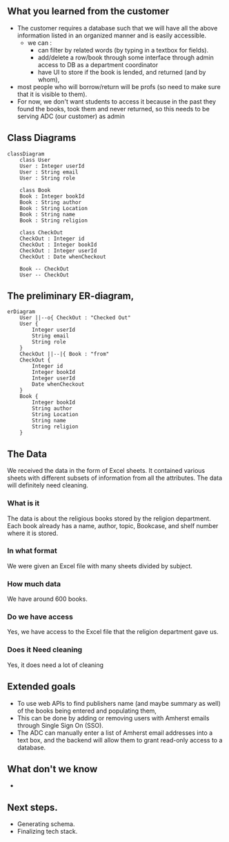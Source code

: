 ## What you learned from the customer
- The customer requires a database such that we will have all the above information listed in an organized manner and is easily accessible.
  - we can :
    -  can filter by related words (by typing in a textbox for fields).
    - add/delete a row/book through some interface through admin access to DB as a department coordinator
    - have UI to store if the book is lended, and returned (and by whom), 
- most people who will borrow/return will be profs (so need to make sure that it is visible to them).
- For now, we don't want students to access it because in the past they found the books, took them and never returned, so this needs to be serving ADC (our customer) as admin

## Class Diagrams
```mermaid
classDiagram
    class User
    User : Integer userId
    User : String email
    User : String role

    class Book
    Book : Integer bookId
    Book : String author
    Book : String Location 
    Book : String name
    Book : String religion

    class CheckOut
    CheckOut : Integer id
    CheckOut : Integer bookId
    CheckOut : Integer userId 
    CheckOut : Date whenCheckout

    Book -- CheckOut
    User -- CheckOut
```
## The preliminary ER-diagram,
```mermaid
erDiagram
    User ||--o{ CheckOut : "Checked Out"
    User {
        Integer userId
        String email
        String role
    }
    CheckOut ||--|{ Book : "from"
    CheckOut {
        Integer id
        Integer bookId
        Integer userId
        Date whenCheckout
    }
    Book {
        Integer bookId
        String author
        String Location
        String name
        String religion
    }
```
## The Data
We received the data in the form of Excel sheets. It contained various sheets with different subsets of information from all the attributes. The data will definitely need cleaning.
### What is it
The data is about the religious books stored by the religion department. Each book already has a name, author, topic, Bookcase, and shelf number where it is stored.
### In what format
We were given an Excel file with many sheets divided by subject.
### How much data
We have around 600 books.
### Do we have access
Yes, we have access to the Excel file that the religion department gave us.
### Does it Need cleaning
Yes, it does need a lot of cleaning
## Extended goals
- To use web APIs to find publishers name (and maybe summary as well) of the books being entered and populating them, 
- This can be done by adding or removing users with Amherst emails through Single Sign On (SSO). 
- The ADC can manually enter a list of Amherst email addresses into a text box, and the backend will allow them to grant read-only access to a database. 

## What don't we know
- 
## Next steps.
- Generating schema.
- Finalizing tech stack.
